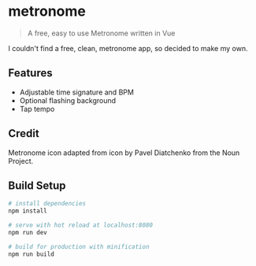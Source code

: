 # metronome

> A free, easy to use Metronome written in Vue 

I couldn't find a free, clean, metronome app, so decided to make my own.

## Features
- Adjustable time signature and BPM 
- Optional flashing background
- Tap tempo

## Credit
Metronome icon adapted from icon by Pavel Diatchenko from the Noun Project.

## Build Setup

``` bash
# install dependencies
npm install

# serve with hot reload at localhost:8080
npm run dev

# build for production with minification
npm run build
```

